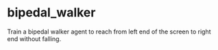 # bipedal_walker
Train a bipedal walker agent to reach from left end of the screen to right end without falling.
